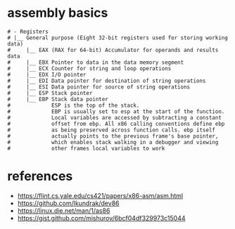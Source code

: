 # assembly basics
```
# - Registers
# |__ General purpose (Eight 32-bit registers used for storing working data)
#     |__ EAX (RAX for 64-bit) Accumulator for operands and results data
#     |__ EBX Pointer to data in the data memory segment
#     |__ ECX Counter for string and loop operations
#     |__ EDX I/O pointer
#     |__ EDI Data pointer for destination of string operations
#     |__ ESI Data pointer for source of string operations
#     |__ ESP Stack pointer
#     |__ EBP Stack data pointer
#             ESP is the top of the stack.
#             EBP is usually set to esp at the start of the function.
#             Local variables are accessed by subtracting a constant 
#             offset from ebp. All x86 calling conventions define ebp 
#             as being preserved across function calls. ebp itself
#             actually points to the previous frame's base pointer,
#             which enables stack walking in a debugger and viewing 
#             other frames local variables to work
```

# references
* https://flint.cs.yale.edu/cs421/papers/x86-asm/asm.html
* https://github.com/lkundrak/dev86
* https://linux.die.net/man/1/as86
* https://gist.github.com/mishurov/6bcf04df329973c15044
